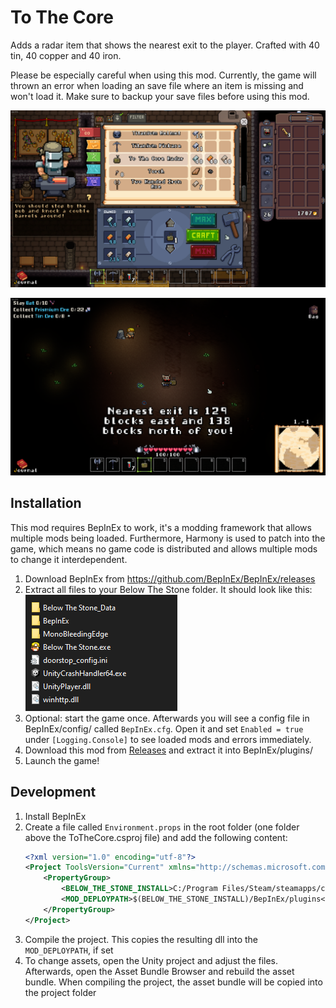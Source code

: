﻿# To The Core

Adds a radar item that shows the nearest exit to the player.
Crafted with 40 tin, 40 copper and 40 iron.

Please be especially careful when using this mod.
Currently, the game will thrown an error when loading an save file where an item is missing and won't load it.
Make sure to backup your save files before using this mod.

![ShowcaseCrafting](Docs/ShowcaseCrafting.png)

![ShowcaseCave](Docs/ShowcaseCave.png)


## Installation

This mod requires BepInEx to work, it's a modding framework that allows multiple mods being loaded. Furthermore, Harmony is used to patch into the game, which means no game code is distributed and allows multiple mods to change it interdependent.

1. Download BepInEx from https://github.com/BepInEx/BepInEx/releases
2. Extract all files to your Below The Stone folder. It should look like this:\
   ![BepInEx folder](Docs/BepInExSetup.png)
3. Optional: start the game once. Afterwards you will see a config file in BepInEx/config/ called `BepInEx.cfg`. Open it and set `Enabled = true` under `[Logging.Console]` to see loaded mods and errors immediately.
4. Download this mod from [Releases](https://github.com/MSchmoecker/ToTheCore/releases) and extract it into BepInEx/plugins/
5. Launch the game!


## Development

1. Install BepInEx
2. Create a file called `Environment.props` in the root folder (one folder above the ToTheCore.csproj file) and add the following content:
   ```xml
   <?xml version="1.0" encoding="utf-8"?>
   <Project ToolsVersion="Current" xmlns="http://schemas.microsoft.com/developer/msbuild/2003">
       <PropertyGroup>
           <BELOW_THE_STONE_INSTALL>C:/Program Files/Steam/steamapps/common/Below The Stone</BELOW_THE_STONE_INSTALL>
           <MOD_DEPLOYPATH>$(BELOW_THE_STONE_INSTALL)/BepInEx/plugins</MOD_DEPLOYPATH>
       </PropertyGroup>
   </Project>
   ```
3. Compile the project. This copies the resulting dll into the `MOD_DEPLOYPATH`, if set
4. To change assets, open the Unity project and adjust the files. Afterwards, open the Asset Bundle Browser and rebuild the asset bundle. When compiling the project, the asset bundle will be copied into the project folder
